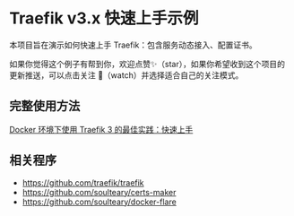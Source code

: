 # Traefik v3.x 快速上手示例

本项目旨在演示如何快速上手 Traefik：包含服务动态接入、配置证书。

如果你觉得这个例子有帮到你，欢迎点赞✨（star），如果你希望收到这个项目的更新推送，可以点击关注 👀（watch）并选择适合自己的关注模式。

## 完整使用方法

[Docker 环境下使用 Traefik 3 的最佳实践：快速上手](https://soulteary.com/2024/08/04/best-practices-for-traefik-3-in-docker-getting-started-quickly.html)

## 相关程序

- https://github.com/traefik/traefik
- https://github.com/soulteary/certs-maker
- https://github.com/soulteary/docker-flare
